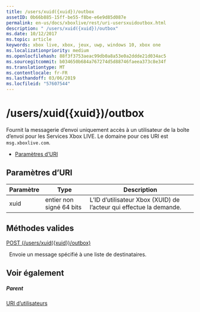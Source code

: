 ```yaml
---
title: /users/xuid({xuid})/outbox
assetID: 0b66b885-15ff-be55-f8be-e6e9d85d087e
permalink: en-us/docs/xboxlive/rest/uri-usersxuidoutbox.html
description: " /users/xuid({xuid})/outbox"
ms.date: 10/12/2017
ms.topic: article
keywords: xbox live, xbox, jeux, uwp, windows 10, xbox one
ms.localizationpriority: medium
ms.openlocfilehash: 88f3f3753aeac99db0a8a53e0a2ddde21d034ac5
ms.sourcegitcommit: b034650b684a767274d5d88746faeea373c8e34f
ms.translationtype: MT
ms.contentlocale: fr-FR
ms.lasthandoff: 03/06/2019
ms.locfileid: "57607544"
---
```

# <a name="usersxuidxuidoutbox"></a>/users/xuid({xuid})/outbox
Fournit la messagerie d’envoi uniquement accès à un utilisateur de la boîte d’envoi pour les Services Xbox LIVE. Le domaine pour ces URI est `msg.xboxlive.com`.
 
  * [Paramètres d’URI](#ID4EV)
 
<a id="ID4EV"></a>

 
## <a name="uri-parameters"></a>Paramètres d’URI 
 
| Paramètre| Type| Description| 
| --- | --- | --- | 
| xuid | entier non signé 64 bits | L’ID d’utilisateur Xbox (XUID) de l’acteur qui effectue la demande. | 
  
<a id="ID4EXB"></a>

 
## <a name="valid-methods"></a>Méthodes valides 

[POST (/users/xuid({xuid})/outbox)](uri-usersxuidoutboxpost.md)

&nbsp;&nbsp;Envoie un message spécifié à une liste de destinataires. 
 
<a id="ID4EFC"></a>

 
## <a name="see-also"></a>Voir également
 
<a id="ID4EHC"></a>

 
##### <a name="parent"></a>Parent  

[URI d’utilisateurs](atoc-reference-users.md)

   